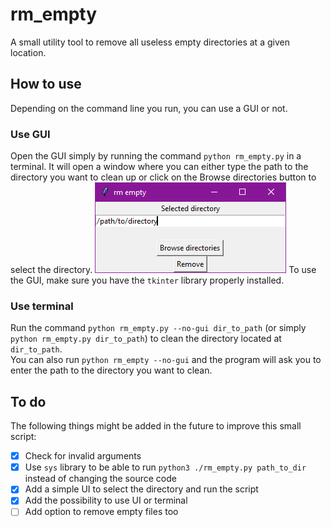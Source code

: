 # rm_empty
 A small utility tool to remove all useless empty directories at a given location.

 ## How to use
Depending on the command line you run, you can use a GUI or not.
### Use GUI
Open the GUI simply by running the command `python rm_empty.py` in a terminal. It will open a window where you can either type the path to the directory you want to clean up or click on the Browse directories button to select the directory. 
![UI window](./ui.png)
To use the GUI, make sure you have the `tkinter` library properly installed.
### Use terminal
Run the command `python rm_empty.py --no-gui dir_to_path` (or simply `python rm_empty.py dir_to_path`) to clean the directory located at `dir_to_path`.<br>
You can also run `python rm_empty --no-gui` and the program will ask you to enter the path to the directory you want to clean.

## To do
The following things might be added in the future to improve this small script:
- [x] Check for invalid arguments
- [x] Use `sys` library to be able to run `python3 ./rm_empty.py path_to_dir` instead of changing the source code
- [x] Add a simple UI to select the directory and run the script
- [x] Add the possibility to use UI or terminal
- [ ] Add option to remove empty files too